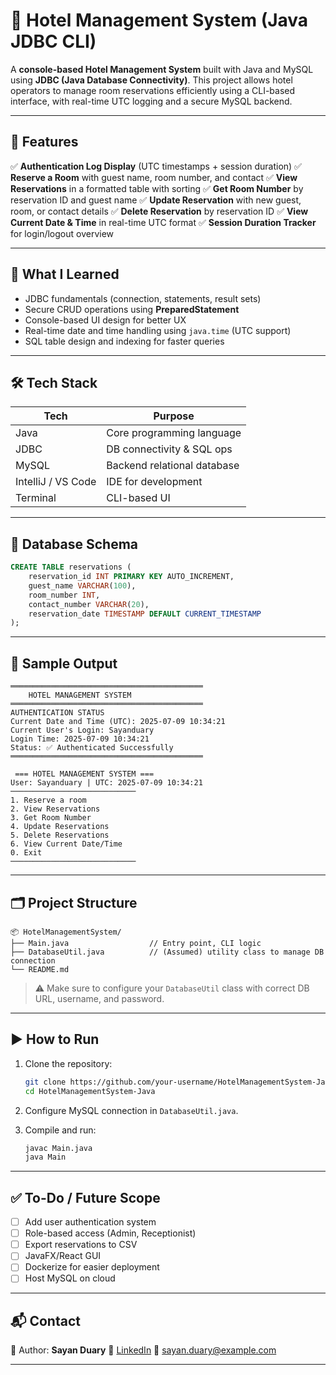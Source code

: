 
# 🏨 Hotel Management System (Java JDBC CLI)

A **console-based Hotel Management System** built with Java and MySQL using **JDBC (Java Database Connectivity)**. This project allows hotel operators to manage room reservations efficiently using a CLI-based interface, with real-time UTC logging and a secure MySQL backend.

---

## 📌 Features

✅ **Authentication Log Display** (UTC timestamps + session duration)
✅ **Reserve a Room** with guest name, room number, and contact
✅ **View Reservations** in a formatted table with sorting
✅ **Get Room Number** by reservation ID and guest name
✅ **Update Reservation** with new guest, room, or contact details
✅ **Delete Reservation** by reservation ID
✅ **View Current Date & Time** in real-time UTC format
✅ **Session Duration Tracker** for login/logout overview

---

## 🧠 What I Learned

* JDBC fundamentals (connection, statements, result sets)
* Secure CRUD operations using **PreparedStatement**
* Console-based UI design for better UX
* Real-time date and time handling using `java.time` (UTC support)
* SQL table design and indexing for faster queries

---

## 🛠️ Tech Stack

| Tech               | Purpose                     |
| ------------------ | --------------------------- |
| Java               | Core programming language   |
| JDBC               | DB connectivity & SQL ops   |
| MySQL              | Backend relational database |
| IntelliJ / VS Code | IDE for development         |
| Terminal           | CLI-based UI                |

---

## 💾 Database Schema

```sql
CREATE TABLE reservations (
    reservation_id INT PRIMARY KEY AUTO_INCREMENT,
    guest_name VARCHAR(100),
    room_number INT,
    contact_number VARCHAR(20),
    reservation_date TIMESTAMP DEFAULT CURRENT_TIMESTAMP
);
```

---

## 🔑 Sample Output

```
═══════════════════════════════════════════
    HOTEL MANAGEMENT SYSTEM 
═══════════════════════════════════════════
AUTHENTICATION STATUS
Current Date and Time (UTC): 2025-07-09 10:34:21
Current User's Login: Sayanduary
Login Time: 2025-07-09 10:34:21
Status: ✅ Authenticated Successfully
═══════════════════════════════════════════

 === HOTEL MANAGEMENT SYSTEM ===
User: Sayanduary | UTC: 2025-07-09 10:34:21
────────────────────────────
1. Reserve a room
2. View Reservations
3. Get Room Number
4. Update Reservations
5. Delete Reservations
6. View Current Date/Time
0. Exit
────────────────────────────
```

---

## 🗂️ Project Structure

```
📦 HotelManagementSystem/
├── Main.java                  // Entry point, CLI logic
├── DatabaseUtil.java          // (Assumed) utility class to manage DB connection
└── README.md
```

> ⚠️ Make sure to configure your `DatabaseUtil` class with correct DB URL, username, and password.

---

## ▶️ How to Run

1. Clone the repository:

   ```bash
   git clone https://github.com/your-username/HotelManagementSystem-Java.git
   cd HotelManagementSystem-Java
   ```

2. Configure MySQL connection in `DatabaseUtil.java`.

3. Compile and run:

   ```bash
   javac Main.java
   java Main
   ```

---

## ✅ To-Do / Future Scope

* [ ] Add user authentication system
* [ ] Role-based access (Admin, Receptionist)
* [ ] Export reservations to CSV
* [ ] JavaFX/React GUI
* [ ] Dockerize for easier deployment
* [ ] Host MySQL on cloud

---

## 📬 Contact

📛 Author: **Sayan Duary**
🔗 [LinkedIn](https://linkedin.com/in/sayanduary)
📧 [sayan.duary@example.com](mailto:sayanduary@gmail.com)

---

